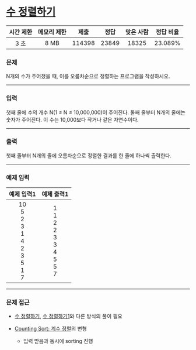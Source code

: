 # [수 정렬하기](https://www.acmicpc.net/problem/2751)

<div align = center>

| 시간 제한 | 메모리 제한 |  제출  | 정답  | 맞은 사람 | 정답 비율 |
| :-------: | :---------: | :----: | :---: | :-------: | :-------: |
|   3 초    |    8 MB     | 114398 | 23849 |   18325   |  23.089%  |
</div>

### 문제

N개의 수가 주어졌을 때, 이를 오름차순으로 정렬하는 프로그램을 작성하시오.

---

### 입력

첫째 줄에 수의 개수 N(1 ≤ N ≤ 10,000,000)이 주어진다. 둘째 줄부터 N개의 줄에는 숫자가 주어진다. 이 수는 10,000보다 작거나 같은 자연수이다.

---

### 출력

첫째 줄부터 N개의 줄에 오름차순으로 정렬한 결과를 한 줄에 하나씩 출력한다.

---

### 예제 입력

|                           예제 입력1                           |                       예제 출력1                        |
| :------------------------------------------------------------: | :-----------------------------------------------------: |
| 10<br/>5<br/>2<br/>3<br/>1<br/>4<br/>2<br/>3<br/>5<br/>1<br/>7 | 1<br/>1<br/>2<br/>2<br/>3<br/>3<br/>4<br/>5<br/>5<br/>7 |

---

### 문제 접근

  - [수 정렬하기](https://www.acmicpc.net/problem/2750), [수 정렬하기1](https://www.acmicpc.net/problem/2751)와 다른 방식의 풀이 필요

  - [Counting Sort: 계수 정렬](https://bowbowbow.tistory.com/8)의 변형

    - 입력 받음과 동시에 sorting 진행